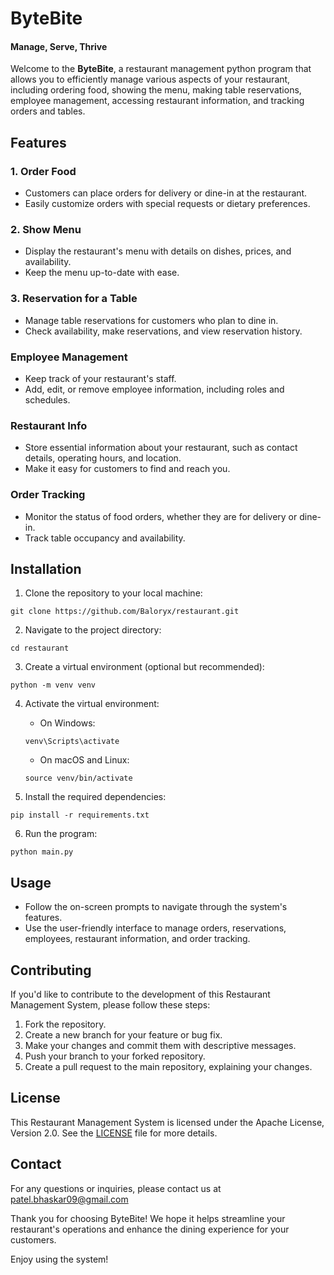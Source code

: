 # ByteBite
#### Manage, Serve, Thrive

Welcome to the **ByteBite**, a restaurant management python program that allows you to efficiently manage various aspects of your restaurant, including ordering food, showing the menu, making table reservations, employee management, accessing restaurant information, and tracking orders and tables.



## Features

### 1. Order Food
   - Customers can place orders for delivery or dine-in at the restaurant.
   - Easily customize orders with special requests or dietary preferences.

### 2. Show Menu
   - Display the restaurant's menu with details on dishes, prices, and availability.
   - Keep the menu up-to-date with ease.

### 3. Reservation for a Table
   - Manage table reservations for customers who plan to dine in.
   - Check availability, make reservations, and view reservation history.

### Employee Management
   - Keep track of your restaurant's staff.
   - Add, edit, or remove employee information, including roles and schedules.

### Restaurant Info
   - Store essential information about your restaurant, such as contact details, operating hours, and location.
   - Make it easy for customers to find and reach you.

### Order Tracking
   - Monitor the status of food orders, whether they are for delivery or dine-in.
   - Track table occupancy and availability. 
 
 
 
## Installation

1. Clone the repository to your local machine:
```
git clone https://github.com/Baloryx/restaurant.git
```

2. Navigate to the project directory:
```
cd restaurant
```

3. Create a virtual environment (optional but recommended):
```
python -m venv venv
```

4. Activate the virtual environment:
   - On Windows:
    ```
    venv\Scripts\activate
    ```
    - On macOS and Linux:
    ```
    source venv/bin/activate
    ```

 5. Install the required dependencies:
```
pip install -r requirements.txt
```

6. Run the program:
```
python main.py
```



## Usage
   - Follow the on-screen prompts to navigate through the system's features.
   - Use the user-friendly interface to manage orders, reservations, employees, restaurant information, and order tracking.
 
## Contributing
If you'd like to contribute to the development of this Restaurant Management System, please follow these steps:

1. Fork the repository.
2. Create a new branch for your feature or bug fix.
3. Make your changes and commit them with descriptive messages.
4. Push your branch to your forked repository.
5. Create a pull request to the main repository, explaining your changes.

## License
This Restaurant Management System is licensed under the Apache License, Version 2.0. See the [LICENSE](LICENSE) file for more details.

## Contact
For any questions or inquiries, please contact us at patel.bhaskar09@gmail.com

Thank you for choosing ByteBite! We hope it helps streamline your restaurant's operations and enhance the dining experience for your customers.

Enjoy using the system!
